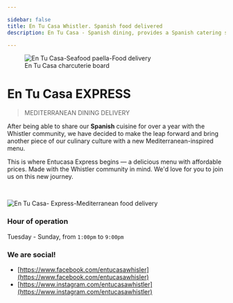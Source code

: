 ```yaml
---

sidebar: false
title: En Tu Casa Whistler. Spanish food delivered
description: En Tu Casa - Spanish dining, provides a Spanish catering service along the Sea to Sky corridor and a daily food delivery services within Whistler.

---
```

<figure class="full-width-img">
  <img src="/img/nuevas/home-header-paellero-pequeno.jpg" alt="En Tu Casa-Seafood paella-Food delivery">
  <figcaption>En Tu Casa charcuterie board</figcaption>
</figure>

# En Tu Casa EXPRESS
> MEDITERRANEAN DINING DELIVERY

After being able to share our **Spanish** cuisine for over a year with the Whistler community, we have decided to make the leap forward and bring another piece of our culinary culture with a new Mediterranean-inspired menu.
 
This is where Entucasa Express begins — a delicious menu with affordable prices. Made with the Whistler community in mind. We'd love for you to join us on this new journey.

<CallButton/>
<br>


![En Tu Casa- Express-Mediterranean food delivery](/img/nuevas/home-entucasa-express.jpg)

### Hour of operation  
Tuesday - Sunday, from `1:00pm` to `9:00pm`


### We are social!
- [https://www.facebook.com/entucasawhisler](https://www.facebook.com/entucasawhisler)
- [https://www.instagram.com/entucasawhistler](https://www.instagram.com/entucasawhistler)